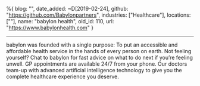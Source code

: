 %{
  blog: "",
  date_added: ~D[2019-02-24],
  github: "https://github.com/Babylonpartners",
  industries: ["Healthcare"],
  locations: [""],
  name: "babylon health",
  old_id: 110,
  url: "https://www.babylonhealth.com"
}

---

babylon was founded with a single purpose: To put an accessible and affordable health service in the hands of every person on earth. Not feeling yourself? Chat to babylon for fast advice on what to do next if you’re feeling unwell. GP appointments are available 24/7 from your phone. Our doctors team-up with advanced artificial intelligence technology to give you the complete healthcare experience you deserve.
